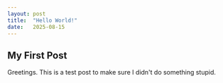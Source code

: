 ```yaml
---
layout: post
title:  "Hello World!"
date:   2025-08-15
---
```


## My First Post

Greetings. This is a test post to make sure I didn't do something stupid. 
